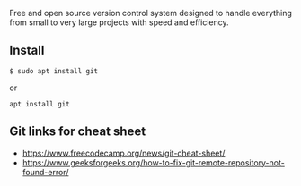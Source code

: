 Free and open source version control system designed to handle everything from small to very large projects with speed and efficiency.

## Install

`$ sudo apt install git`

or

`apt install git`


## Git links for cheat sheet

- https://www.freecodecamp.org/news/git-cheat-sheet/
- https://www.geeksforgeeks.org/how-to-fix-git-remote-repository-not-found-error/